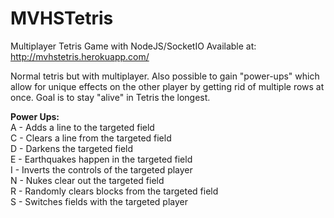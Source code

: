 # MVHSTetris
Multiplayer Tetris Game with NodeJS/SocketIO
Available at: http://mvhstetris.herokuapp.com/

Normal tetris but with multiplayer. Also possible to gain "power-ups" which allow for unique effects on the other player by getting rid of multiple rows at once. Goal is to stay "alive" in Tetris the longest. 

<b>Power Ups: </b><br>
A - Adds a line to the targeted field<br>
C - Clears a line from the targeted field<br>
D - Darkens the targeted field<br>
E - Earthquakes happen in the targeted field<br>
I - Inverts the controls of the targeted player<br>
N - Nukes clear out the targeted field<br>
R - Randomly clears blocks from the targeted field<br>
S - Switches fields with the targeted player<br>
